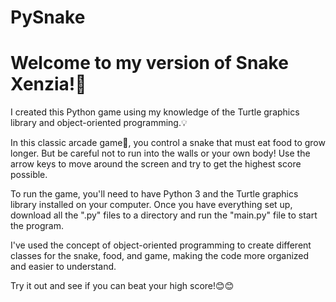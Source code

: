 # PySnake
# Welcome to my version of Snake Xenzia!🐍

I created this Python game using my knowledge of the Turtle graphics library and object-oriented programming.💡 

In this classic arcade game👾, you control a snake that must eat food to grow longer. But be careful not to run into the walls or your own body!
Use the arrow keys to move around the screen and try to get the highest score possible.

To run the game, you'll need to have Python 3 and the Turtle graphics library installed on your computer.
Once you have everything set up, download all the ".py" files to a directory and run the "main.py" file to start the program.

I've used the concept of object-oriented programming to create different classes for the snake, food, and game, making the 
code more organized and easier to understand.

Try it out and see if you can beat your high score!😊😊



